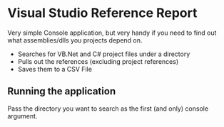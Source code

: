 # Visual Studio Reference Report

Very simple Console application, but very handy if you need to find out what assemblies/dlls you projects depend on.

- Searches for VB.Net and C# project files under a directory
- Pulls out the references (excluding project references)
- Saves them to a CSV File

## Running the application

Pass the directory you want to search as the first (and only) console argument.
